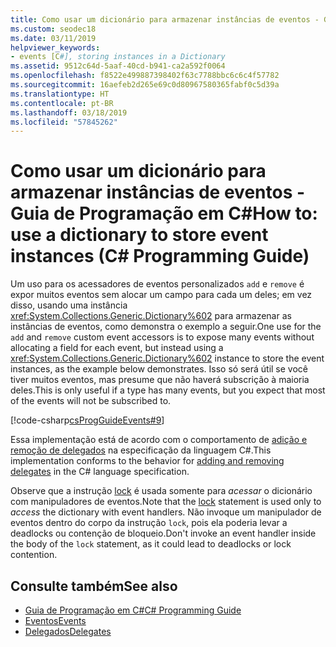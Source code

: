 ```yaml
---
title: Como usar um dicionário para armazenar instâncias de eventos - Guia de Programação em C#
ms.custom: seodec18
ms.date: 03/11/2019
helpviewer_keywords:
- events [C#], storing instances in a Dictionary
ms.assetid: 9512c64d-5aaf-40cd-b941-ca2a592f0064
ms.openlocfilehash: f8522e499887398402f63c7788bbc6c6c4f57782
ms.sourcegitcommit: 16aefeb2d265e69c0d80967580365fabf0c5d39a
ms.translationtype: HT
ms.contentlocale: pt-BR
ms.lasthandoff: 03/18/2019
ms.locfileid: "57845262"
---
```

# <a name="how-to-use-a-dictionary-to-store-event-instances-c-programming-guide"></a><span data-ttu-id="82abc-102">Como usar um dicionário para armazenar instâncias de eventos - Guia de Programação em C#</span><span class="sxs-lookup"><span data-stu-id="82abc-102">How to: use a dictionary to store event instances (C# Programming Guide)</span></span>

<span data-ttu-id="82abc-103">Um uso para os acessadores de eventos personalizados `add` e `remove` é expor muitos eventos sem alocar um campo para cada um deles; em vez disso, usando uma instância <xref:System.Collections.Generic.Dictionary%602> para armazenar as instâncias de eventos, como demonstra o exemplo a seguir.</span><span class="sxs-lookup"><span data-stu-id="82abc-103">One use for the `add` and `remove` custom event accessors is to expose many events without allocating a field for each event, but instead using a <xref:System.Collections.Generic.Dictionary%602> instance to store the event instances, as the example below demonstrates.</span></span> <span data-ttu-id="82abc-104">Isso só será útil se você tiver muitos eventos, mas presume que não haverá subscrição à maioria deles.</span><span class="sxs-lookup"><span data-stu-id="82abc-104">This is only useful if a type has many events, but you expect that most of the events will not be subscribed to.</span></span>

[!code-csharp[csProgGuideEvents#9](~/samples/snippets/csharp/VS_Snippets_VBCSharp/csProgGuideEvents/CS/Events.cs#9)]

<span data-ttu-id="82abc-105">Essa implementação está de acordo com o comportamento de [adição e remoção de delegados](~/_csharplang/spec/delegates.md#delegate-invocation) na especificação da linguagem C#.</span><span class="sxs-lookup"><span data-stu-id="82abc-105">This implementation conforms to the behavior for [adding and removing delegates](~/_csharplang/spec/delegates.md#delegate-invocation) in the C# language specification.</span></span>

<span data-ttu-id="82abc-106">Observe que a instrução [lock](../../language-reference/keywords/lock-statement.md) é usada somente para *acessar* o dicionário com manipuladores de eventos.</span><span class="sxs-lookup"><span data-stu-id="82abc-106">Note that the [lock](../../language-reference/keywords/lock-statement.md) statement is used only to *access* the dictionary with event handlers.</span></span> <span data-ttu-id="82abc-107">Não invoque um manipulador de eventos dentro do corpo da instrução `lock`, pois ela poderia levar a deadlocks ou contenção de bloqueio.</span><span class="sxs-lookup"><span data-stu-id="82abc-107">Don't invoke an event handler inside the body of the `lock` statement, as it could lead to deadlocks or lock contention.</span></span>

## <a name="see-also"></a><span data-ttu-id="82abc-108">Consulte também</span><span class="sxs-lookup"><span data-stu-id="82abc-108">See also</span></span>

- [<span data-ttu-id="82abc-109">Guia de Programação em C#</span><span class="sxs-lookup"><span data-stu-id="82abc-109">C# Programming Guide</span></span>](../../../csharp/programming-guide/index.md)
- [<span data-ttu-id="82abc-110">Eventos</span><span class="sxs-lookup"><span data-stu-id="82abc-110">Events</span></span>](../../../csharp/programming-guide/events/index.md)
- [<span data-ttu-id="82abc-111">Delegados</span><span class="sxs-lookup"><span data-stu-id="82abc-111">Delegates</span></span>](../../../csharp/programming-guide/delegates/index.md)
